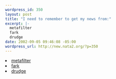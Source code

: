 ```yaml
--- 
wordpress_id: 350
layout: post
title: "I need to remember to get my news from:"
excerpt: |-
  metafilter
  fark
  drudge
date: 2002-09-05 09:46:08 -05:00
wordpress_url: http://new.nata2.org/?p=350
---
```

<li><a href="http://www.metafilter.com">metafilter</a>
<li><a href="http://www.fark.com">fark</a>
<li><a href="http://www.drudgereport.com">drudge</a>
